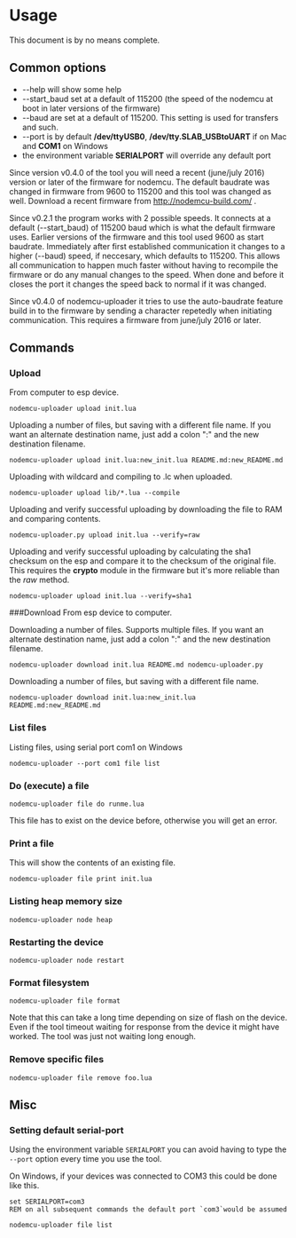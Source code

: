  Usage
===================
This document is by no means complete.


## Common options
* --help will show some help
* --start_baud set at a default of 115200 (the speed of the nodemcu at boot in later
  versions of the firmware)
* --baud are set at a default of 115200. This setting is used for transfers and such.
* --port is by default __/dev/ttyUSB0__,
  __/dev/tty.SLAB_USBtoUART__ if on Mac and __COM1__ on Windows
* the environment variable __SERIALPORT__ will override any default port


Since version v0.4.0 of the tool you will need a recent (june/july 2016) 
version or later of the firmware for nodemcu. The default baudrate was changed in 
firmware from 9600 to 115200 and this tool was changed as well. 
Download a recent firmware from http://nodemcu-build.com/ .

Since v0.2.1 the program works with 2 possible speeds. It connects at a default
(--start_baud) of 115200 baud which is what the default firmware uses. Earlier
versions of the firmware and this tool used 9600 as start baudrate.
Immediately after first established communication it changes
to a higher (--baud) speed, if neccesary, which defaults
to 115200. This allows all communication to happen much faster without having to
recompile the firmware or do any manual changes to the speed.
When done and before it closes the port it changes the speed back to normal
if it was changed.

Since v0.4.0 of nodemcu-uploader it tries to use the auto-baudrate feature
build in to the firmware by sending a character repetedly when initiating
communication. This requires a firmware from june/july 2016 or later.

## Commands
### Upload
From computer to esp device.

```
nodemcu-uploader upload init.lua 
```


Uploading a number of files, but saving with a different file name. If you want an alternate 
destination name, just add a colon ":" and the new destination filename.

```
nodemcu-uploader upload init.lua:new_init.lua README.md:new_README.md
```

Uploading with wildcard and compiling to .lc when uploaded.
```
nodemcu-uploader upload lib/*.lua --compile
```


Uploading and verify successful uploading by downloading the file
to RAM and comparing contents.

```
nodemcu-uploader.py upload init.lua --verify=raw
```

Uploading and verify successful uploading by calculating the sha1
checksum on the esp and compare it to the checksum of the original file.
This requires the __crypto__ module in the firmware but it's more
reliable than the _raw_ method.

```
nodemcu-uploader upload init.lua --verify=sha1
```


###Download
From esp device to computer.

Downloading a number of files.
Supports multiple files. If you want an alternate destination name, just
add a colon ":" and the new destination filename.
```
nodemcu-uploader download init.lua README.md nodemcu-uploader.py
```

Downloading a number of files, but saving with a different file name.

```
nodemcu-uploader download init.lua:new_init.lua README.md:new_README.md
```

### List files
Listing files, using serial port com1 on Windows
```
nodemcu-uploader --port com1 file list
```

### Do (execute) a file
`nodemcu-uploader file do runme.lua`

This file has to exist on the device before, otherwise you will get an error.

### Print a file
This will show the contents of an existing file.

`nodemcu-uploader file print init.lua`


### Listing heap memory size
`nodemcu-uploader node heap`


### Restarting the device
`nodemcu-uploader node restart`


### Format filesystem
```
nodemcu-uploader file format
```
Note that this can take a long time depending on size of flash on the device.
Even if the tool timeout waiting for response from the device it might have 
worked. The tool was just not waiting long enough.

### Remove specific files
```
nodemcu-uploader file remove foo.lua
```

## Misc
### Setting default serial-port
Using the environment variable `SERIALPORT` you can avoid having to 
type the `--port` option every time you use the tool.

On Windows, if your devices was connected to COM3 this could be done like this.
```batch
set SERIALPORT=com3
REM on all subsequent commands the default port `com3`would be assumed

nodemcu-uploader file list
```

